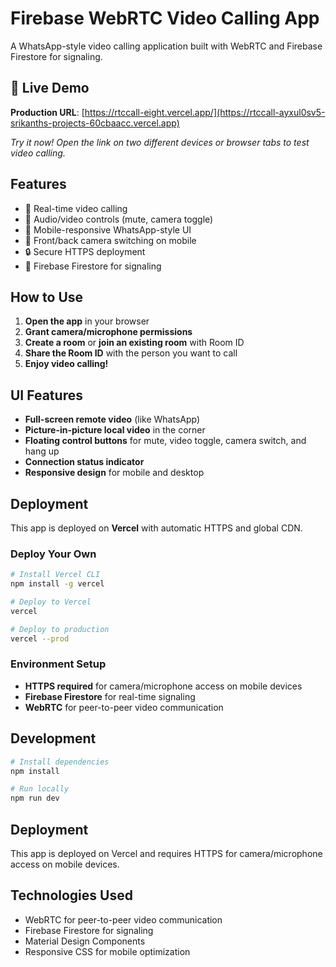 # Firebase WebRTC Video Calling App

A WhatsApp-style video calling application built with WebRTC and Firebase Firestore for signaling.

## 🚀 **Live Demo**

**Production URL**: [https://rtccall-eight.vercel.app/](https://rtccall-ayxul0sv5-srikanths-projects-60cbaacc.vercel.app)

*Try it now! Open the link on two different devices or browser tabs to test video calling.*

## Features

- 🎥 Real-time video calling
- 🎤 Audio/video controls (mute, camera toggle)
- 📱 Mobile-responsive WhatsApp-style UI
- 🔄 Front/back camera switching on mobile
- 🔒 Secure HTTPS deployment
- 🚀 Firebase Firestore for signaling

## How to Use

1. **Open the app** in your browser
2. **Grant camera/microphone permissions**
3. **Create a room** or **join an existing room** with Room ID
4. **Share the Room ID** with the person you want to call
5. **Enjoy video calling!**

## UI Features

- **Full-screen remote video** (like WhatsApp)
- **Picture-in-picture local video** in the corner
- **Floating control buttons** for mute, video toggle, camera switch, and hang up
- **Connection status indicator**
- **Responsive design** for mobile and desktop

## Deployment

This app is deployed on **Vercel** with automatic HTTPS and global CDN.

### Deploy Your Own
```bash
# Install Vercel CLI
npm install -g vercel

# Deploy to Vercel
vercel

# Deploy to production
vercel --prod
```

### Environment Setup
- **HTTPS required** for camera/microphone access on mobile devices
- **Firebase Firestore** for real-time signaling
- **WebRTC** for peer-to-peer video communication

## Development

```bash
# Install dependencies
npm install

# Run locally
npm run dev
```

## Deployment

This app is deployed on Vercel and requires HTTPS for camera/microphone access on mobile devices.

## Technologies Used

- WebRTC for peer-to-peer video communication
- Firebase Firestore for signaling
- Material Design Components
- Responsive CSS for mobile optimization
